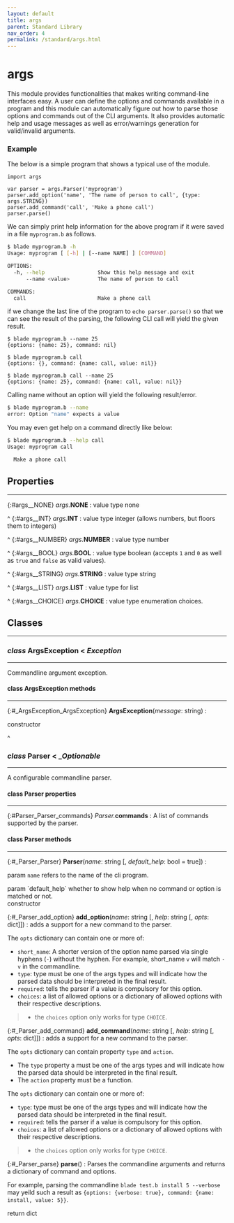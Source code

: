 ```yaml
---
layout: default
title: args
parent: Standard Library
nav_order: 4
permalink: /standard/args.html
---
```


# args

This module provides functionalities that makes writing command-line 
interfaces easy. A user can define the options and commands available 
in a program and this module can automatically figure out how to parse 
those options and commands out of the CLI arguments. It also provides 
automatic help and usage messages as well as error/warnings generation 
for valid/invalid arguments.

### Example

The below is a simple program that shows a typical use of the module.

```blade
import args

var parser = args.Parser('myprogram')
parser.add_option('name', 'The name of person to call', {type: args.STRING})
parser.add_command('call', 'Make a phone call')
parser.parse()
```

We can simply print help information for the above program if it were saved 
in a file `myprogram.b` as follows.

```sh
$ blade myprogram.b -h 
Usage: myprogram [ [-h] | [--name NAME] ] [COMMAND]

OPTIONS:
  -h, --help                 Show this help message and exit
      --name <value>         The name of person to call

COMMANDS:
  call                       Make a phone call
```

if we change the last line of the program to `echo parser.parse()` so that we 
can see the result of the parsing, the following CLI call will yield the given result.

```terminal
$ blade myprogram.b --name 25
{options: {name: 25}, command: nil}

$ blade myprogram.b call  
{options: {}, command: {name: call, value: nil}}

$ blade myprogram.b call --name 25
{options: {name: 25}, command: {name: call, value: nil}}
```

Calling name without an option will yield the following result/error.

```sh
$ blade myprogram.b --name   
error: Option "name" expects a value
```

You may even get help on a command directly like below:

```sh
$ blade myprogram.b --help call
Usage: myprogram call

  Make a phone call
```



<h2>Properties</h2><hr>

{:#args__NONE} _args._**NONE**
: value type none


^
{:#args__INT} _args._**INT**
: value type integer (allows numbers, but floors them to integers)


^
{:#args__NUMBER} _args._**NUMBER**
: value type number


^
{:#args__BOOL} _args._**BOOL**
: value type boolean (accepts `1` and `0` as well as `true` 
  and `false` as valid values).


^
{:#args__STRING} _args._**STRING**
: value type string


^
{:#args__LIST} _args._**LIST**
: value type for list


^
{:#args__CHOICE} _args._**CHOICE**
: value type enumeration choices.




<h2>Classes</h2><hr>



### _class_ ArgsException  < _Exception_
---

Commandline argument exception.


#### class ArgsException methods
---

{:#_ArgsException_ArgsException} **ArgsException**(_message_: string)
:  <div class="cite"><span class="hint">constructor</span> <span></span></div>




^


### _class_ Parser  < __Optionable_
---

A configurable commandline parser.


#### class Parser properties
---

{:#Parser_Parser_commands} _Parser._**commands**
: A list of commands supported by the parser.


#### class Parser methods
---

{:#_Parser_Parser} **Parser**(_name_: string [, _default_help_: bool = true])
:  <div class="cite"><span class="hint">param</span> <span>`name` refers to the name of the cli program.</span></div>

   <div class="cite"><span class="hint">param</span> <span>`default_help` whether to show help when no command or option is matched or not.</span></div>

   <div class="cite"><span class="hint">constructor</span> <span></span></div>



{:#_Parser_add_option} **add_option**(_name_: string [, _help_: string [, _opts_: dict]])
: adds a support for a new command to the parser.
  
  The `opts` dictionary can contain one or more of:
  
  - `short_name`: A shorter version of the option name parsed via 
  single hyphens (`-`) without the hyphen. For example, short_name `v` 
  will match `-v` in the commandline.
  - `type`: type must be one of the args types and will indicate 
  how the parsed data should be interpreted in the final result.
  - `required`: tells the parser if a value is compulsory for this option.
  - `choices`: a list of allowed options or a dictionary of allowed 
  options with their respective descriptions.
  
  > - the `choices` option only works for type `CHOICE`.


{:#_Parser_add_command} **add_command**(_name_: string [, _help_: string [, _opts_: dict]])
: adds a support for a new command to the parser.
  
  The `opts` dictionary can contain property `type` and `action`.
  
  - The `type` property a must be one of the args types and will indicate 
  how the parsed data should be interpreted in the final result.
  - The `action` property must be a function.
  
  The `opts` dictionary can contain one or more of:
  
  - `type`: type must be one of the args types and will indicate 
  how the parsed data should be interpreted in the final result.
  - `required`: tells the parser if a value is compulsory for this option.
  - `choices`: a list of allowed options or a dictionary of allowed 
  options with their respective descriptions.
  
  > - the `choices` option only works for type `CHOICE`.


{:#_Parser_parse} **parse**()
: Parses the commandline arguments and returns a dictionary of command 
  and options.
  
  For example, parsing the commandline
  `blade test.b install 5 --verbose` may yeild such a result as 
  `{options: {verbose: true}, command: {name: install, value: 5}}`.
  
   <div class="cite"><span class="hint">return</span> <span>dict</span></div>




